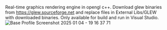 Real-time graphics rendering engine in opengl c++. Download glew binaries from https://glew.sourceforge.net and replace files in External Libs/GLEW with downloaded binaries.
Only available for build and run in Visual Studio. 
![Base Profile Screenshot 2025 01 04 - 19 16 37 71](https://github.com/user-attachments/assets/c6ce0f42-76f5-40ba-ba74-f600028a14bc)
